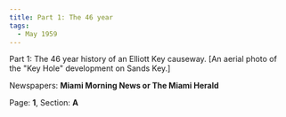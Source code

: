 ```yaml
---  
title: Part 1: The 46 year  
tags:  
  - May 1959  
---  
```

  
Part 1: The 46 year history of an Elliott Key causeway. [An aerial photo of the "Key Hole" development on Sands Key.]  
  
Newspapers: **Miami Morning News or The Miami Herald**  
  
Page: **1**, Section: **A** 
